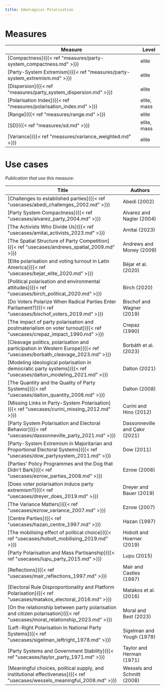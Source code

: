 ```yaml
---
title: Ideological Polarisation
---
```

# Measures

| Measure                                                        | Level       |
| -------------------------------------------------------------- | ----------- |
| [Compactness]({{< ref "measures/party-system_compactness.md" >}})          | elite       |
| [Party-System Extremism]({{< ref "measures/party-system_extremism.md" >}}) | elite       |
| [Dispersion]({{< ref "measures/party_system_dispersion.md" >}})            | elite       |
| [Polarisation Index]({{< ref "measures/polarisation_index.md" >}})         | elite, mass |
| [Range]({{< ref "measures/range.md" >}})                                   | elite       |
| [SD]({{< ref "measures/sd.md" >}})                                         | elite, mass |
| [Variance]({{< ref "measures/variance_weighted.md" >}})                    | elite       |

# Use cases
_Publication that use this measure:_

| Title                                                                                                            | Authors                        |
| ---------------------------------------------------------------------------------------------------------------- | ------------------------------ |
| [Challenges to established parties]({{< ref "usecases/abedi_challenges_2002.md" >}})                                         | Abedi (2002)                   |
| [Party System Compactness]({{< ref "usecases/alvarez_party_2004.md" >}})                                                     | Alvarez and Nagler (2004)      |
| [The Activists Who Divide Us]({{< ref "usecases/amitai_activists_2023.md" >}})                                               | Amitai (2023)                  |
| [The Spatial Structure of Party Competition]({{< ref "usecases/andrews_spatial_2009.md" >}})                                 | Andrews and Money (2009)       |
| [Elite polarisation and voting turnout in Latin America]({{< ref "usecases/bejar_elite_2020.md" >}})                         | Béjar et al. (2020)            |
| [Political polarisation and environmental attitudes]({{< ref "usecases/birch_political_2020.md" >}})                         | Birch (2020)                   |
| [Do Voters Polarize When Radical Parties Enter Parliament?]({{< ref "usecases/bischof_voters_2019.md" >}})                   | Bischof and Wagner (2019)      |
| [The impact of party polarisation and postmaterialism on voter turnout]({{< ref "usecases/crepaz_impact_1990.md" >}})        | Crepaz (1990)                  |
| [Cleavage politics, polarisation and participation in Western Europe]({{< ref "usecases/borbath_cleavage_2023.md" >}})       | Borbáth et al. (2023)          |
| [Modeling ideological polarisation in democratic party systems]({{< ref "usecases/dalton_modeling_2021.md" >}})              | Dalton (2021)                  |
| [The Quantity and the Quality of Party Systems]({{< ref "usecases/dalton_quantity_2008.md" >}})                              | Dalton (2008)                  |
| [Missing Links in Party-System Polarisation]({{< ref "usecases/curini_missing_2012.md" >}})                                  | Curini and Hino (2012)         |
| [Party System Polarisation and Electoral Behavior]({{< ref "usecases/dassonneville_party_2021.md" >}})                       | Dassonneville and Çakır (2021) |
| [Party-System Extremism in Majoritarian and Proportional Electoral Systems]({{< ref "usecases/dow_partysystem_2011.md" >}})  | Dow (2011)                     |
| [Parties' Policy Programmes and the Dog that Didn't Bark]({{< ref "usecases/ezrow_parties_2008.md" >}})                      | Ezrow (2008)                   |
| [Does voter polarisation induce party extremism?]({{< ref "usecases/dreyer_does_2019.md" >}})                                | Dreyer and Bauer (2019)        |
| [The Variance Matters]({{< ref "usecases/ezrow_variance_2007.md" >}})                                                        | Ezrow (2007)                   |
| [Centre Parties]({{< ref "usecases/hazan_centre_1997.md" >}})                                                                | Hazan (1997)                   |
| [The mobilising effect of political choice]({{< ref "usecases/hobolt_mobilising_2019.md" >}})                                | Hobolt and Hoerner (2019)      |
| [Party Polarisation and Mass Partisanship]({{< ref "usecases/lupu_party_2015.md" >}})                                        | Lupu (2015)                    |
| [Reflections]({{< ref "usecases/mair_reflections_1997.md" >}})                                                               | Mair and Castles (1997)        |
| [Electoral Rule Disproportionality and Platform Polarisation]({{< ref "usecases/matakos_electoral_2016.md" >}})              | Matakos et al. (2016)          |
| [On the relationship between party polarisation and citizen polarisation]({{< ref "usecases/moral_relationship_2023.md" >}}) | Moral and Best (2023)          |
| [Left-Right Polarisation In National Party Systems]({{< ref "usecases/sigelman_leftright_1978.md" >}})                       | Sigelman and Yough (1978)      |
| [Party Systems and Government Stability]({{< ref "usecases/taylor_party_1971.md" >}})                                        | Taylor and Herman (1971)       |
| [Meaningful choices, political supply, and institutional effectiveness]({{< ref "usecases/wessels_meaningful_2008.md" >}})   | Wessels and Schmitt (2008)     |

